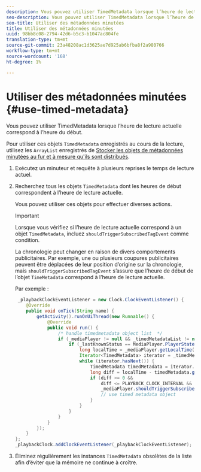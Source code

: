 ```yaml
---
description: Vous pouvez utiliser TimedMetadata lorsque l’heure de lecture actuelle correspond à l’heure du début.
seo-description: Vous pouvez utiliser TimedMetadata lorsque l’heure de lecture actuelle correspond à l’heure du début.
seo-title: Utiliser des métadonnées minutées
title: Utiliser des métadonnées minutées
uuid: 98bb8c08-2794-42d6-b5c3-b1047ac804fe
translation-type: tm+mt
source-git-commit: 23a48208ac1d3625ae7d925ab6bfba8f2a980766
workflow-type: tm+mt
source-wordcount: '168'
ht-degree: 1%

---
```



# Utiliser des métadonnées minutées {#use-timed-metadata}

Vous pouvez utiliser TimedMetadata lorsque l’heure de lecture actuelle correspond à l’heure du début.

Pour utiliser ces objets `TimedMetadata` enregistrés au cours de la lecture, utilisez les `ArrayList` enregistrés de [Stocker les objets de métadonnées minutées au fur et à mesure qu&#39;ils sont distribués](../../ad-insertion/custom-tags-configure/android-1.4-timed-metadata-store.md).

1. Exécutez un minuteur et requête à plusieurs reprises le temps de lecture actuel.
1. Recherchez tous les objets `TimedMetadata` dont les heures de début correspondent à l’heure de lecture actuelle.

   Vous pouvez utiliser ces objets pour effectuer diverses actions.

   >[!IMPORTANT]
   >
   >Lorsque vous vérifiez si l’heure de lecture actuelle correspond à un objet `TimedMetadata`, incluez `shouldTriggerSubscribedTagEvent` comme condition.

   La chronologie peut changer en raison de divers comportements publicitaires. Par exemple, une ou plusieurs coupures publicitaires peuvent être déplacées de leur position d’origine sur la chronologie, mais `shouldTriggerSubscribedTagEvent` s’assure que l’heure de début de l’objet `TimeMetadata` correspond à l’heure de lecture actuelle.

   Par exemple :

   ```java
    _playbackClockEventListener = new Clock.ClockEventListener() {
       @Override
       public void onTick(String name) {
           getActivity().runOnUiThread(new Runnable() {
               @Override
               public void run() {
                   /* handle timedmetadata object list  */ 
                   if (_mediaPlayer != null && _timedMetadataList != null && _timedMetadataList.size() > 0) {
                       if (_lastKnownStatus == MediaPlayer.PlayerState.PLAYING) {
                           long localTime = _mediaPlayer.getLocalTime();
                           Iterator<TimedMetadata> iterator = _timedMetadataList.iterator(); 
                           while (iterator.hasNext()) {
                               TimedMetadata timedMetadata = iterator.next();
                               long diff = localTime - timedMetadata.getTime();
                               if (diff >= 0 &&
                                   diff <= PLAYBACK_CLOCK_INTERVAL &&
                                   _mediaPlayer.shouldTriggerSubscribedTagEvent()) {
                                   // use timed metadata object
                               }
                           }
                       }
                   }
               }
           });
       }
   };
   _playbackClock.addClockEventListener(_playbackClockEventListener);
   ```

1. Éliminez régulièrement les instances `TimedMetadata` obsolètes de la liste afin d’éviter que la mémoire ne continue à croître.